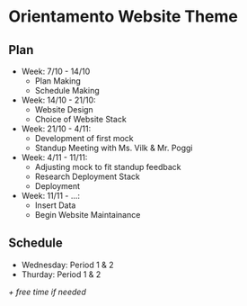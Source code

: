 # Orientamento Website Theme

## Plan

- Week: 7/10 - 14/10
  - Plan Making
  - Schedule Making
- Week: 14/10 - 21/10:
  - Website Design
  - Choice of Website Stack
- Week: 21/10 - 4/11:
  - Development of first mock
  - Standup Meeting with Ms. Vilk & Mr. Poggi
- Week: 4/11 - 11/11:
  - Adjusting mock to fit standup feedback
  - Research Deployment Stack
  - Deployment
- Week: 11/11 - ...:
  - Insert Data
  - Begin Website Maintainance

## Schedule

- Wednesday: Period 1 & 2
- Thurday: Period 1 & 2

_+ free time if needed_
